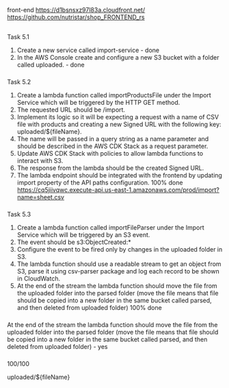 front-end
https://d1bsnsxz97l83a.cloudfront.net/
https://github.com/nutristar/shop_FRONTEND_rs
##
Task 5.1
1. Create a new service called import-service -  done
2. In the AWS Console create and configure a new S3 bucket
with a folder called uploaded. -  done

### 

Task 5.2
1. Create a lambda function called importProductsFile under the Import Service which will be triggered by the HTTP GET method.
2. The requested URL should be /import.
3. Implement its logic so it will be expecting a request with a name of CSV file with products and creating a new Signed URL with the following key: uploaded/${fileName}.
4. The name will be passed in a query string as a name parameter and should be described in the AWS CDK Stack as a request parameter.
5. Update AWS CDK Stack with policies to allow lambda functions to interact with S3.
6. The response from the lambda should be the created Signed URL.
7. The lambda endpoint should be integrated with the frontend by updating import property of the API paths configuration.
100% done
  https://cq5jiivqwc.execute-api.us-east-1.amazonaws.com/prod/import?name=sheet.csv

###
Task 5.3
1. Create a lambda function called importFileParser under the Import Service which will be triggered by an S3 event.
2. The event should be s3:ObjectCreated:*
3. Configure the event to be fired only by changes in the uploaded folder in S3.
4. The lambda function should use a readable stream to get an object from S3, parse it using csv-parser package and log each record to be shown in CloudWatch.
5. At the end of the stream the lambda function should move the file from the uploaded folder into the parsed folder (move the file means that file should be copied into a new folder in the same bucket called parsed, and then deleted from uploaded folder)
 100%  done 
### 


 At the end of the stream the lambda function should move the file from the uploaded folder into the parsed folder (move the file means that file should be copied into a new folder in the same bucket called parsed, and then deleted from uploaded folder) - yes

###
100/100

uploaded/${fileName}
